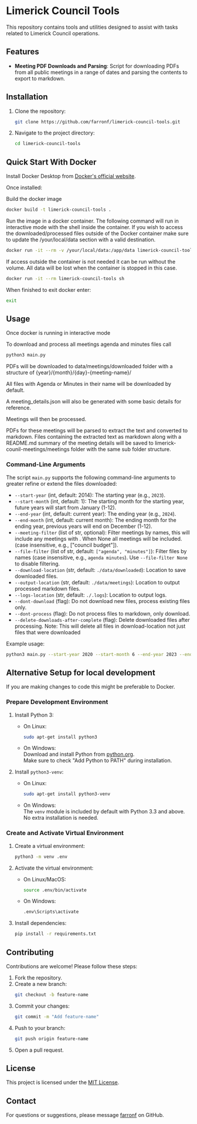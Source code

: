 # Limerick Council Tools

This repository contains tools and utilities designed to assist with tasks related to Limerick Council operations.
## Features

- **Meeting PDF Downloads and Parsing**: Script for downloading PDFs from all public meetings in a range of dates and parsing the contents to export to markdown.

## Installation

1. Clone the repository:
    ```bash
    git clone https://github.com/farronf/limerick-council-tools.git
    ```
2. Navigate to the project directory:
    ```bash
    cd limerick-council-tools
    ```
## Quick Start With Docker
Install Docker Desktop from [Docker's official website](https://www.docker.com/products/docker-desktop).

Once installed:

Build the docker image
```bash
docker build -t limerick-council-tools .
```

Run the image in a docker container. The following command will run in interactive mode with the shell inside the container. If you wish to access the downloaded/processed files outside of the Docker container make sure to update the /your/local/data section with a valid destination.
```bash
docker run -it --rm -v /your/local/data:/app/data limerick-council-tools sh
```

If access outside the container is not needed it can be run without the volume. All data will be lost when the container is stopped in this case.
```bash
docker run -it --rm limerick-council-tools sh
```

When finished to exit docker enter: 
```bash
exit
```

## Usage
Once docker is running in interactive mode

To download and process all meetings agenda and minutes files call
```bash
python3 main.py
```

PDFs will be downloaded to data/meetings/downloaded folder with a structure of {year}/{month}/{day}-{meeting-name}/

All files with Agenda or Minutes in their name will be downloaded by default.

A meeting_details.json will also be generated with some basic details for reference.

Meetings will then be processed.

PDFs for these meetings will be parsed to extract the text and converted to markdown. Files containing the extracted text as markdown along with a README.md summary of the meeting details will be saved to limerick-counil-meetings/meetings folder with the same sub folder structure.

### Command-Line Arguments

The script `main.py` supports the following command-line arguments to greater refine or extend the files downloaded:

- `--start-year` (int, default: 2014): The starting year (e.g., `2023`).
- `--start-month` (int, default: 1): The starting month for the starting year, future years will start from January (1-12).
- `--end-year` (int, default: current year): The ending year (e.g., `2024`).
- `--end-month` (int, default: current month): The ending month for the ending year, previous years will end on December (1-12).
- `--meeting-filter` (list of str, optional): Filter meetings by names, this will include any meetings with . When None all meetings will be included. (case insensitive, e.g., ["council budget"]).
- `--file-filter` (list of str, default: `["agenda", "minutes"]`): Filter files by names (case insensitive, e.g., `agenda minutes`). Use `--file-filter None` to disable filtering.
- `--download-location` (str, default: `./data/downloaded`): Location to save downloaded files.
- `--output-location` (str, default: `./data/meetings`): Location to output processed markdown files.
- `--logs-location` (str, default: `./.logs`): Location to output logs.
- `--dont-download` (flag): Do not download new files, process existing files only.
- `--dont-process` (flag): Do not process files to markdown, only download.
- `--delete-downloads-after-complete` (flag): Delete downloaded files after processing. Note: This will delete all files in download-location not just files that were downloaded

Example usage:

```bash
python3 main.py --start-year 2020 --start-month 6 --end-year 2023 --end-month 12 --meeting-filter ["council budget"] --file-filter "agenda" --delete-downloads-after-complete
```

## Alternative Setup for local development
If you are making changes to code this might be preferable to Docker.

### Prepare Development Environment

1. Install Python 3:

    - On Linux:
        ```bash
        sudo apt-get install python3
        ```
    - On Windows:  
      Download and install Python from [python.org](https://www.python.org/downloads/).  
      Make sure to check "Add Python to PATH" during installation.

2. Install `python3-venv`:

    - On Linux:
        ```bash
        sudo apt-get install python3-venv
        ```
    - On Windows:  
      The `venv` module is included by default with Python 3.3 and above. No extra installation is needed.

### Create and Activate Virtual Environment

1. Create a virtual environment:
    ```bash
    python3 -m venv .env
    ```

2. Activate the virtual environment:
    - On Linux/MacOS:
        ```bash
        source .env/bin/activate
        ```
    - On Windows:
        ```bash
        .env\Scripts\activate
        ```

3. Install dependencies:
    ```bash
    pip install -r requirements.txt
    ```

## Contributing

Contributions are welcome! Please follow these steps:

1. Fork the repository.
2. Create a new branch:
    ```bash
    git checkout -b feature-name
    ```
3. Commit your changes:
    ```bash
    git commit -m "Add feature-name"
    ```
4. Push to your branch:
    ```bash
    git push origin feature-name
    ```
5. Open a pull request.

## License

This project is licensed under the [MIT License](LICENSE).

## Contact

For questions or suggestions, please message [farronf](https://github.com/farronf) on GitHub.